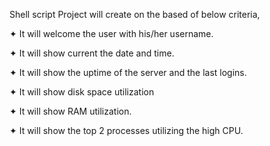 Shell script Project will create on the based of below criteria,

✦ It will welcome the user with his/her username.

✦ It will show current the date and time.

✦ It will show the uptime of the server and the last logins.

✦ It will show disk space utilization

✦ It will show RAM utilization.

✦ It will show the top 2 processes utilizing the high CPU.






